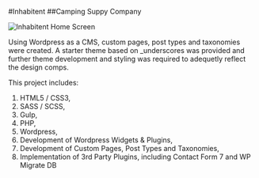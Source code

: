 
#Inhabitent
##Camping Suppy Company

![Inhabitent Home Screen](http://i.imgur.com/b2g3M3Y.jpg "Inhabitent Home Screen")

Using Wordpress as a CMS, custom pages, post types and taxonomies were created. A starter theme based on _underscores was provided and further theme development and styling was required to adequetly reflect the design comps.

This project includes:

1. HTML5 / CSS3,
2. SASS / SCSS,
3. Gulp,
4. PHP,
5. Wordpress,
6. Development of Wordpress Widgets & Plugins,
7. Development of Custom Pages, Post Types and Taxonomies,
8. Implementation of 3rd Party Plugins, including Contact Form 7 and WP Migrate DB


